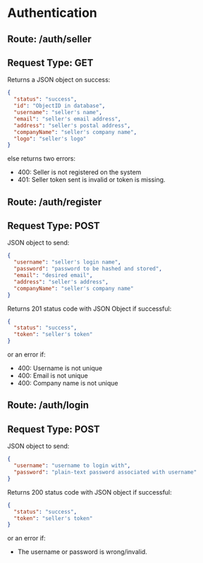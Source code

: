 # Authentication

## Route: **/auth/seller**
## Request Type: **GET**
Returns a JSON object on success:
```json
{
  "status": "success",
  "id": "ObjectID in database",
  "username": "seller's name",
  "email": "seller's email address",
  "address": "seller's postal address",
  "companyName": "seller's company name",
  "logo": "seller's logo"
}
```
else returns two errors:
* 400: Seller is not registered on the system
* 401: Seller token sent is invalid or token is missing.

## Route: **/auth/register**
## Request Type: **POST**
JSON object to send:
```json
{
  "username": "seller's login name",
  "password": "password to be hashed and stored",
  "email": "desired email",
  "address": "seller's address",
  "companyName": "seller's company name"
}
```

Returns 201 status code with JSON Object if successful:
```json
{
  "status": "success",
  "token": "seller's token"
}
```
or an error if:
* 400: Username is not unique
* 400: Email is not unique
* 400: Company name is not unique

## Route: **/auth/login**
## Request Type: **POST**
JSON object to send:
```json
{
  "username": "username to login with",
  "password": "plain-text password associated with username"
}
```

Returns 200 status code with JSON object if successful:
```json
{
  "status": "success",
  "token": "seller's token"
}
```
or an error if:
* The username or password is wrong/invalid.